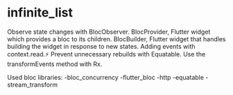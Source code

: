 # infinite_list

Observe state changes with BlocObserver.
BlocProvider, Flutter widget which provides a bloc to its children.
BlocBuilder, Flutter widget that handles building the widget in response to new states.
Adding events with context.read.⚡
Prevent unnecessary rebuilds with Equatable.
Use the transformEvents method with Rx.

Used bloc libraries:
-bloc_concurrency
-flutter_bloc
-http
-equatable
-stream_transform
